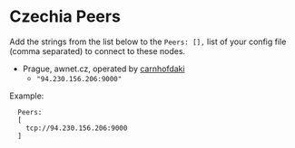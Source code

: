 # Czechia Peers

Add the strings from the list below to the `Peers: [],` list of your config file (comma separated) to connect to these nodes.

* Prague, awnet.cz, operated by [carnhofdaki](https://github.com/carnhofdaki)
    * `"94.230.156.206:9000"`

Example:

```
  Peers:
  [
    tcp://94.230.156.206:9000
  ]
```
